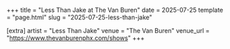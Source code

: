 +++
title = "Less Than Jake at The Van Buren"
date = 2025-07-25
template = "page.html"
slug = "2025-07-25-less-than-jake"

[extra]
artist = "Less Than Jake"
venue = "The Van Buren"
venue_url = "https://www.thevanburenphx.com/shows"
+++
